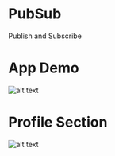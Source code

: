 # PubSub
Publish and Subscribe 

# App Demo
![alt text](https://i.ibb.co/HK9Rc5Z/pic1.png)

# Profile Section
![alt text](https://i.ibb.co/rGb2Gy5/pic2.png)
